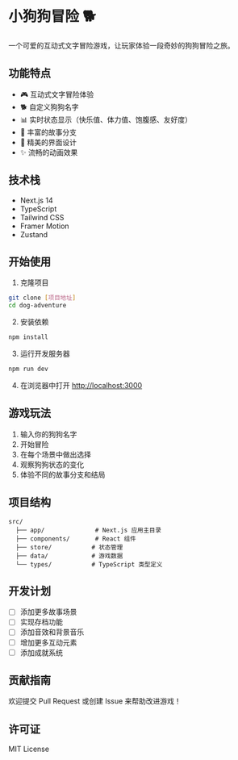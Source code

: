 # 小狗狗冒险 🐕

一个可爱的互动式文字冒险游戏，让玩家体验一段奇妙的狗狗冒险之旅。

## 功能特点

- 🎮 互动式文字冒险体验
- 🐕 自定义狗狗名字
- 📊 实时状态显示（快乐值、体力值、饱腹感、友好度）
- 🌟 丰富的故事分支
- 🎨 精美的界面设计
- ✨ 流畅的动画效果

## 技术栈

- Next.js 14
- TypeScript
- Tailwind CSS
- Framer Motion
- Zustand

## 开始使用

1. 克隆项目
```bash
git clone [项目地址]
cd dog-adventure
```

2. 安装依赖
```bash
npm install
```

3. 运行开发服务器
```bash
npm run dev
```

4. 在浏览器中打开 [http://localhost:3000](http://localhost:3000)

## 游戏玩法

1. 输入你的狗狗名字
2. 开始冒险
3. 在每个场景中做出选择
4. 观察狗狗状态的变化
5. 体验不同的故事分支和结局

## 项目结构

```
src/
  ├── app/              # Next.js 应用主目录
  ├── components/       # React 组件
  ├── store/           # 状态管理
  ├── data/            # 游戏数据
  └── types/           # TypeScript 类型定义
```

## 开发计划

- [ ] 添加更多故事场景
- [ ] 实现存档功能
- [ ] 添加音效和背景音乐
- [ ] 增加更多互动元素
- [ ] 添加成就系统

## 贡献指南

欢迎提交 Pull Request 或创建 Issue 来帮助改进游戏！

## 许可证

MIT License
